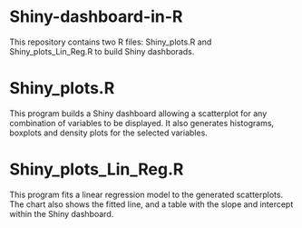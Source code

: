 # Shiny-dashboard-in-R
This repository contains two R files: Shiny_plots.R and Shiny_plots_Lin_Reg.R to build Shiny dashborads.

# Shiny_plots.R
This program builds a Shiny dashboard allowing a scatterplot for any combination of variables to be displayed. It also generates histograms, boxplots and density plots for the selected variables.

# Shiny_plots_Lin_Reg.R
This program fits a linear regression model to the generated scatterplots. The chart also shows the fitted line, and a table with the slope and intercept within the Shiny dashboard.
